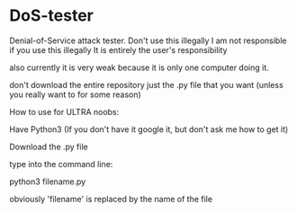# DoS-tester
Denial-of-Service attack tester.
Don't use this illegally
I am not responsible if you use this illegally
It is entirely the user's responsibility

also currently it is very weak because it is only one computer doing it.

don't download the entire repository just the .py file that you want (unless you really want to for some reason)


How to use for ULTRA noobs:

Have Python3 (If you don't have it google it, but don't ask me how to get it)

Download the .py file

type into the command line:

python3 filename.py

obviously 'filename' is replaced by the name of the file
